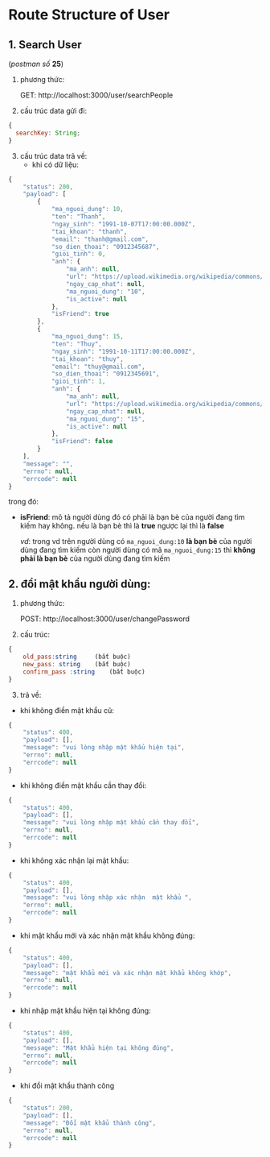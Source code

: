 # Route Structure of User

## 1. Search User

(_postman số_ **25**)

1. phương thức:

   GET: http://localhost:3000/user/searchPeople

2. cấu trúc data gửi đi:

```javascript
{
  searchKey: String;
}
```

3. cấu trúc data trả về:
   - khi có dữ liệu:

```javascript
{
    "status": 200,
    "payload": [
        {
            "ma_nguoi_dung": 10,
            "ten": "Thanh",
            "ngay_sinh": "1991-10-07T17:00:00.000Z",
            "tai_khoan": "thanh",
            "email": "thanh@gmail.com",
            "so_dien_thoai": "0912345687",
            "gioi_tinh": 0,
            "anh": {
                "ma_anh": null,
                "url": "https://upload.wikimedia.org/wikipedia/commons/thumb/5/59/User-avatar.svg/2048px-User-avatar.svg.png",
                "ngay_cap_nhat": null,
                "ma_nguoi_dung": "10",
                "is_active": null
            },
            "isFriend": true
        },
        {
            "ma_nguoi_dung": 15,
            "ten": "Thuy",
            "ngay_sinh": "1991-10-11T17:00:00.000Z",
            "tai_khoan": "thuy",
            "email": "thuy@gmail.com",
            "so_dien_thoai": "0912345691",
            "gioi_tinh": 1,
            "anh": {
                "ma_anh": null,
                "url": "https://upload.wikimedia.org/wikipedia/commons/thumb/5/59/User-avatar.svg/2048px-User-avatar.svg.png",
                "ngay_cap_nhat": null,
                "ma_nguoi_dung": "15",
                "is_active": null
            },
            "isFriend": false
        }
    ],
    "message": "",
    "errno": null,
    "errcode": null
}
```

trong đó:

- **isFriend**: mô tả người dùng đó có phải là bạn bè của người đang tìm kiếm hay không. nếu là bạn bè thì là **true** ngược lại thì là **false**

  _vd_: trong vd trên người dùng có `ma_nguoi_dung:10` **là bạn bè** của người dùng đang tìm kiếm còn người dùng có mã `ma_nguoi_dung:15` thì **không phải là bạn bè** của người dùng đang tìm kiếm

## 2. đổi mật khẩu người dùng:

1. phương thức:

   POST: http://localhost:3000/user/changePassword

2. cấu trúc:

```javascript
{
    old_pass:string     (bắt buộc)
    new_pass: string    (bắt buộc)
    confirm_pass :string    (bắt buộc)
}
```

3. trả về:

- khi không điền mật khẩu cũ:

```javascript
{
    "status": 400,
    "payload": [],
    "message": "vui lòng nhập mật khẩu hiện tại",
    "errno": null,
    "errcode": null
}
```

- khi không điền mật khẩu cần thay đổi:

```javascript
{
    "status": 400,
    "payload": [],
    "message": "vui lòng nhập mật khẩu cần thay đổi",
    "errno": null,
    "errcode": null
}
```

- khi không xác nhận lại mật khẩu:

```javascript
{
    "status": 400,
    "payload": [],
    "message": "vui lòng nhập xác nhận  mật khẩu ",
    "errno": null,
    "errcode": null
}
```

- khi mật khẩu mới và xác nhận mật khẩu không đúng:

```javascript
{
    "status": 400,
    "payload": [],
    "message": "mật khẩu mới và xác nhận mật khẩu không khớp",
    "errno": null,
    "errcode": null
}
```

- khi nhập mật khẩu hiện tại không đúng:

```javascript
{
    "status": 400,
    "payload": [],
    "message": "Mật khẩu hiện tại không đúng",
    "errno": null,
    "errcode": null
}
```

- khi đổi mật khẩu thành công

```javascript
{
    "status": 200,
    "payload": [],
    "message": "Đổi mật khẩu thành công",
    "errno": null,
    "errcode": null
}
```
